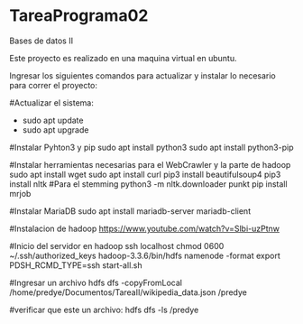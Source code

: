 # TareaPrograma02
Bases de datos II

Este proyecto es realizado en una maquina virtual en ubuntu.

Ingresar los siguientes comandos para actualizar y instalar lo necesario para correr el proyecto:

#Actualizar el sistema:
- sudo apt update
- sudo apt upgrade

#Instalar Pyhton3 y pip
sudo apt install python3
sudo apt install python3-pip

#Instalar herramientas necesarias para el WebCrawler y la parte de hadoop
sudo apt install wget
sudo apt install curl
pip3 install beautifulsoup4
pip3 install nltk  #Para el stemming
python3 -m nltk.downloader punkt
pip install mrjob

#Instalar MariaDB
sudo apt install mariadb-server mariadb-client

#Instalacion de hadoop
https://www.youtube.com/watch?v=Slbi-uzPtnw

#Inicio del servidor en hadoop
ssh localhost 
chmod 0600 ~/.ssh/authorized_keys 
hadoop-3.3.6/bin/hdfs namenode -format
export PDSH_RCMD_TYPE=ssh
start-all.sh

#Ingresar un archivo
hdfs dfs -copyFromLocal /home/predye/Documentos/TareaII/wikipedia_data.json /predye

#verificar que este un archivo:
hdfs dfs -ls /predye
